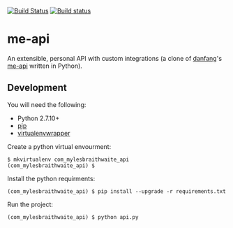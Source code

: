 [![Build Status](https://travis-ci.org/myles/me-api.svg?branch=master)](https://travis-ci.org/myles/me-api) [![Build status](https://ci.appveyor.com/api/projects/status/1csgiwudvkikblh2?svg=true)](https://ci.appveyor.com/project/MylesBraithwaite/me-api)

# me-api

An extensible, personal API with custom integrations (a clone of [danfang](https://github.com/danfang)'s [me-api](https://github.com/danfang/me-api) written in Python).

## Development

You will need the following:

* Python 2.7.10+
* [pip](https://pip.pypa.io/en/stable/)
* [virtualenvwrapper](https://virtualenvwrapper.readthedocs.org/en/latest/)

Create a python virtual envourment:

	$ mkvirtualenv com_mylesbraithwaite_api
	(com_mylesbraithwaite_api) $

Install the python requirments:

	(com_mylesbraithwaite_api) $ pip install --upgrade -r requirements.txt

Run the project:

	(com_mylesbraithwaite_api) $ python api.py